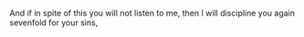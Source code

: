 And if in spite of this you will not listen to me, then I will discipline you again sevenfold for your sins,
